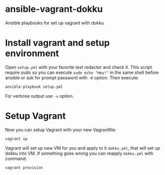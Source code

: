 # ansible-vagrant-dokku
Ansible playbooks for set up vagrant with dokku

# Install vagrant and setup environment

Open `setup.yml` with your favorite text redactor and check it.
This script require sudo so you can execute `sudo echo "Hey!"` in the same shell before ansible or ask for prompt password with `-K` option.
Then execute:
```
ansible-playbook setup.yml
```

For verbose output use `-v` option.

# Setup Vagrant

Now you can setup Vagrant with your new Vagrantfile:
```
vagrant up
```

Vagrant will set up new VM for you and apply to it `dokku.yml`, that will set up dokku into VM.
If something goes wrong you can reapply `dokku.yml` with command:
```
vagrant provision
```
